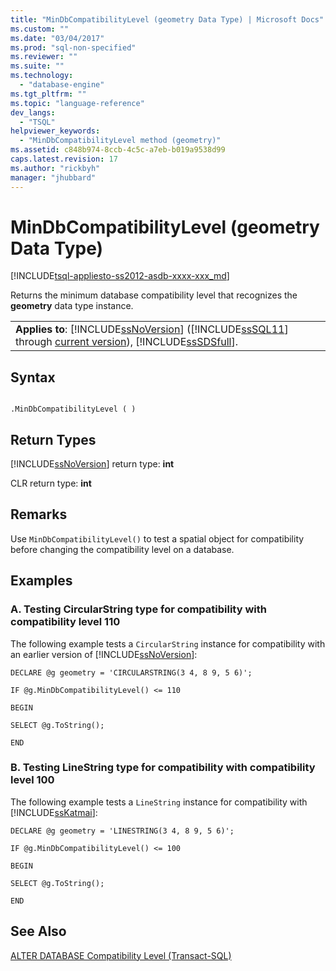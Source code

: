 ```yaml
---
title: "MinDbCompatibilityLevel (geometry Data Type) | Microsoft Docs"
ms.custom: ""
ms.date: "03/04/2017"
ms.prod: "sql-non-specified"
ms.reviewer: ""
ms.suite: ""
ms.technology: 
  - "database-engine"
ms.tgt_pltfrm: ""
ms.topic: "language-reference"
dev_langs: 
  - "TSQL"
helpviewer_keywords: 
  - "MinDbCompatibilityLevel method (geometry)"
ms.assetid: c848b974-8ccb-4c5c-a7eb-b019a9538d99
caps.latest.revision: 17
ms.author: "rickbyh"
manager: "jhubbard"
---
```

# MinDbCompatibilityLevel (geometry Data Type)
[!INCLUDE[tsql-appliesto-ss2012-asdb-xxxx-xxx_md](../../../relational-databases/databases/includes/tsql-appliesto-ss2012-asdb-xxxx-xxx-md.md)]

  Returns the minimum database compatibility level that recognizes the **geometry** data type instance.  
  
||  
|-|  
|**Applies to**: [!INCLUDE[ssNoVersion](../../../advanced-analytics/r-services/includes/ssnoversion-md.md)] ([!INCLUDE[ssSQL11](../../../analysis-services/includes/sssql11-md.md)] through [current version](http://msdn.microsoft.com/library/bb500435.aspx)), [!INCLUDE[ssSDSfull](../../../analysis-services/multidimensional-models/includes/sssdsfull-md.md)].|  
  
## Syntax  
  
```  
  
.MinDbCompatibilityLevel ( )  
```  
  
## Return Types  
 [!INCLUDE[ssNoVersion](../../../advanced-analytics/r-services/includes/ssnoversion-md.md)] return type: **int**  
  
 CLR return type: **int**  
  
## Remarks  
 Use `MinDbCompatibilityLevel()` to test a spatial object for compatibility before changing the compatibility level on a database.  
  
## Examples  
  
### A. Testing CircularString type for compatibility with compatibility level 110  
 The following example tests a `CircularString` instance for compatibility with an earlier version of [!INCLUDE[ssNoVersion](../../../advanced-analytics/r-services/includes/ssnoversion-md.md)]:  
  
 `DECLARE @g geometry = 'CIRCULARSTRING(3 4, 8 9, 5 6)';`  
  
 `IF @g.MinDbCompatibilityLevel() <= 110`  
  
 `BEGIN`  
  
 `SELECT @g.ToString();`  
  
 `END`  
  
### B. Testing LineString type for compatibility with compatibility level 100  
 The following example tests a `LineString` instance for compatibility with [!INCLUDE[ssKatmai](../../../analysis-services/data-mining/includes/sskatmai-md.md)]:  
  
 `DECLARE @g geometry = 'LINESTRING(3 4, 8 9, 5 6)';`  
  
 `IF @g.MinDbCompatibilityLevel() <= 100`  
  
 `BEGIN`  
  
 `SELECT @g.ToString();`  
  
 `END`  
  
## See Also  
 [ALTER DATABASE Compatibility Level &#40;Transact-SQL&#41;](../Topic/ALTER%20DATABASE%20Compatibility%20Level%20\(Transact-SQL\).md)  
  
  